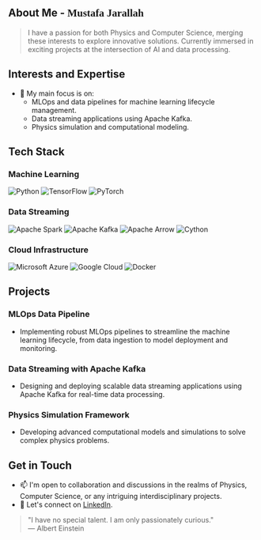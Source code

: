 ## About Me - <span style="font-family: 'Comic Sans MS', cursive;">Mustafa Jarallah</span>
> I have a passion for both Physics and Computer Science, merging these interests to explore innovative solutions.
> Currently immersed in exciting projects at the intersection of AI and data processing.

## Interests and Expertise
- 🚀 My main focus is on:
  - MLOps and data pipelines for machine learning lifecycle management.
  - Data streaming applications using Apache Kafka.
  - Physics simulation and computational modeling.

## Tech Stack

### Machine Learning
![Python](https://img.shields.io/badge/Python-3776AB?style=for-the-badge&logo=python&logoColor=white)
![TensorFlow](https://img.shields.io/badge/TensorFlow-FF6F00?style=for-the-badge&logo=tensorflow&logoColor=white)
![PyTorch](https://img.shields.io/badge/PyTorch-EE4C2C?style=for-the-badge&logo=pytorch&logoColor=white)

### Data Streaming
![Apache Spark](https://img.shields.io/badge/Apache%20Spark-E25A1C?style=for-the-badge&logo=apachespark&logoColor=white)
![Apache Kafka](https://img.shields.io/badge/Apache%20Kafka-231F20?style=for-the-badge&logo=apachekafka&logoColor=white)
![Apache Arrow](https://img.shields.io/badge/Apache%20Arrow-00BFFF?style=for-the-badge&logo=apachearrow&logoColor=white)
![Cython](https://img.shields.io/badge/Cython-3776AB?style=for-the-badge&logo=cython&logoColor=white)

### Cloud Infrastructure
![Microsoft Azure](https://img.shields.io/badge/Microsoft%20Azure-0078D4?style=for-the-badge&logo=microsoftazure&logoColor=white)
![Google Cloud](https://img.shields.io/badge/Google%20Cloud-4285F4?style=for-the-badge&logo=googlecloud&logoColor=white)
![Docker](https://img.shields.io/badge/Docker-2496ED?style=for-the-badge&logo=docker&logoColor=white)

## Projects

### MLOps Data Pipeline
- Implementing robust MLOps pipelines to streamline the machine learning lifecycle, from data ingestion to model deployment and monitoring.

### Data Streaming with Apache Kafka
- Designing and deploying scalable data streaming applications using Apache Kafka for real-time data processing.

### Physics Simulation Framework
- Developing advanced computational models and simulations to solve complex physics problems.

## Get in Touch
- 📫 I'm open to collaboration and discussions in the realms of Physics, Computer Science, or any intriguing interdisciplinary projects.
- 💼 Let's connect on [LinkedIn](https://www.linkedin.com/in/mustafa-jarallah/).


> "I have no special talent. I am only passionately curious."  
> — Albert Einstein
<!---

majarall/majarall is a ✨ special ✨ repository because its `README.md` (this file) appears on your GitHub profile.
You can click the Preview link to take a look at your changes.
--->
